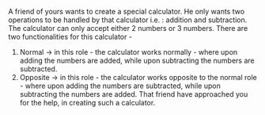A friend of yours wants to create a special calculator. He only wants two operations to be handled by that calculator i.e. : addition and subtraction. The calculator can only accept either 2 numbers or 3 numbers.
There are two functionalities for this calculator -
1. Normal -> in this role - the calculator works normally - where upon adding the numbers are added, while upon subtracting the numbers are subtracted.
2. Opposite -> in this role - the calculator works opposite to the normal role - where upon adding the numbers are subtracted, while upon subtracting the numbers are added. That friend have approached you for the help, in creating such a calculator.